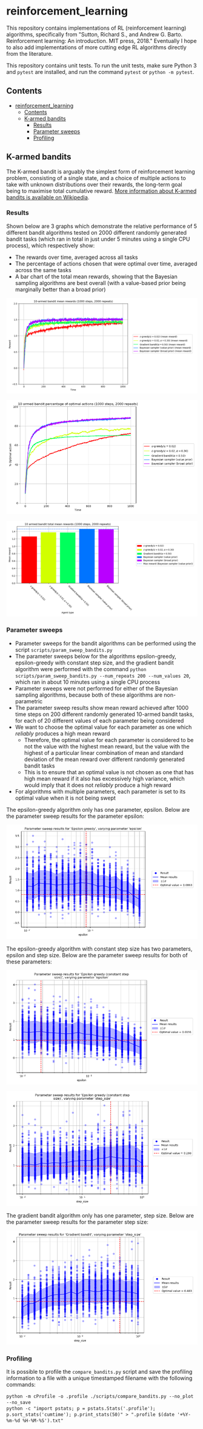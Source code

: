 # reinforcement_learning

This repository contains implementations of RL (reinforcement learning) algorithms, specifically from "Sutton, Richard S., and Andrew G. Barto. Reinforcement learning: An introduction. MIT press, 2018." Eventually I hope to also add implementations of more cutting edge RL algorithms directly from the literature.

This repository contains unit tests. To run the unit tests, make sure Python 3 and `pytest` are installed, and run the command `pytest` or `python -m pytest`.

## Contents

- [reinforcement_learning](#reinforcement_learning)
  - [Contents](#contents)
  - [K-armed bandits](#k-armed-bandits)
    - [Results](#results)
    - [Parameter sweeps](#parameter-sweeps)
    - [Profiling](#profiling)

## K-armed bandits

The K-armed bandit is arguably the simplest form of reinforcement learning problem, consisting of a single state, and a choice of multiple actions to take with unknown distributions over their rewards, the long-term goal being to maximise total cumulative reward. [More information about K-armed bandits is available on Wikipedia](https://en.wikipedia.org/wiki/Multi-armed_bandit).

### Results

Shown below are 3 graphs which demonstrate the relative performance of 5 different bandit algorithms tested on 2000 different randomly generated bandit tasks (which ran in total in just under 5 minutes using a single CPU process), which respectively show:

- The rewards over time, averaged across all tasks
- The percentage of actions chosen that were optimal over time, averaged across the same tasks
- A bar chart of the total mean rewards, showing that the Bayesian sampling algorithms are best overall (with a value-based prior being marginally better than a broad prior)

![Mean rewards over time](https://github.com/jakelevi1996/reinforcement_learning/blob/main/scripts/Results/Protected/Bandit/2000_repeats_1000_steps/10-armed_bandit_mean_rewards__1000_steps,_2000_repeats_.png?raw=true "Mean rewards over time")

![Percentage optimal actions](https://github.com/jakelevi1996/reinforcement_learning/blob/main/scripts/Results/Protected/Bandit/2000_repeats_1000_steps/10_armed_bandit_percentage_of_optimal_actions__1000_steps,_2000_repeats_.png?raw=true "Percentage optimal actions")

![Bar chart of total mean rewards](https://github.com/jakelevi1996/reinforcement_learning/blob/main/scripts/Results/Protected/Bandit/2000_repeats_1000_steps/10_armed_bandit_total_mean_rewards__1000_steps,_2000_repeats_.png?raw=true "Bar chart of total mean rewards")

### Parameter sweeps

- Parameter sweeps for the bandit algorithms can be performed using the script `scripts/param_sweep_bandits.py`
- The parameter sweeps below for the algorithms epsilon-greedy, epsilon-greedy with constant step size, and the gradient bandit algorithm were performed with the command `python scripts/param_sweep_bandits.py --num_repeats 200 --num_values 20`, which ran in about 10 minutes using a single CPU process
- Parameter sweeps were not performed for either of the Bayesian sampling algorithms, because both of these algorithms are non-parametric
- The parameter sweep results show mean reward achieved after 1000 time steps on 200 different randomly generated 10-armed bandit tasks, for each of 20 different values of each parameter being considered
- We want to choose the optimal value for each parameter as one which *reliably* produces a high mean reward
  - Therefore, the optimal value for each parameter is considered to be not the value with the highest mean reward, but the value with the highest of a particular linear combination of mean and standard deviation of the mean reward over different randomly generated bandit tasks
  - This is to ensure that an optimal value is not chosen as one that has high mean reward if it also has excessively high variance, which would imply that it does not *reliably* produce a high reward
- For algorithms with multiple parameters, each parameter is set to its optimal value when it is not being swept

The epsilon-greedy algorithm only has one parameter, epsilon. Below are the parameter sweep results for the parameter epsilon:

![Varying parameter epsilon](https://github.com/jakelevi1996/reinforcement_learning/blob/main/scripts/Results/Protected/Param_sweeps/Bandit/200_repeats_1000_steps_20_values/Epsilon_greedy/Parameter_sweep_results_for__Epsilon_greedy_,_varying_parameter__epsilon_.png?raw=true "Varying parameter epsilon")

The epsilon-greedy algorithm with constant step size has two parameters, epsilon and step size. Below are the parameter sweep results for both of these parameters:

![Varying parameter epsilon](https://github.com/jakelevi1996/reinforcement_learning/blob/main/scripts/Results/Protected/Param_sweeps/Bandit/200_repeats_1000_steps_20_values/Epsilon_greedy_constant_step_size/Varying_epsilon.png?raw=true "Varying parameter epsilon")

![Varying parameter step size](https://github.com/jakelevi1996/reinforcement_learning/blob/main/scripts/Results/Protected/Param_sweeps/Bandit/200_repeats_1000_steps_20_values/Epsilon_greedy_constant_step_size/Varying_step_size.png?raw=true "Varying parameter step size")

The gradient bandit algorithm only has one parameter, step size. Below are the parameter sweep results for the parameter step size:

![Varying parameter step size](https://github.com/jakelevi1996/reinforcement_learning/blob/main/scripts/Results/Protected/Param_sweeps/Bandit/200_repeats_1000_steps_20_values/Gradient_bandit/Parameter_sweep_results_for__Gradient_bandit_,_varying_parameter__step_size_.png?raw=true "Varying parameter step size")

### Profiling

It is possible to profile the `compare_bandits.py` script and save the profiling information to a file with a unique timestamped filename with the following commands:

```
python -m cProfile -o .profile ./scripts/compare_bandits.py --no_plot --no_save
python -c "import pstats; p = pstats.Stats('.profile'); p.sort_stats('cumtime'); p.print_stats(50)" > ".profile $(date '+%Y-%m-%d %H-%M-%S').txt"
```

